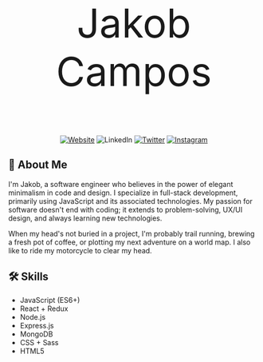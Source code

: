 <style>
#header p {
    font-size: 24px;
}
</style>

<div id="header" align="center">
      <p style="font-size: 80px;">Jakob Campos</p>
</div>

<div id="badges" align="center">
      <p align="center">
            <a href="https://www.jakobcampos.com/">
               <img alt="Website" src="https://img.shields.io/badge/Website-000000.svg?style=for-the-badge&logo=google-chrome&logoColor=white"/></a>
               <img alt="LinkedIn" src="https://img.shields.io/badge/LinkedIn-000000.svg?style=for-the-badge&logo=linkedin&logoColor=white"/></a>
            <a href="https://twitter.com/jakobsdesk">
               <img alt="Twitter" src="https://img.shields.io/badge/Twitter-000000.svg?style=for-the-badge&logo=Twitter&logoColor=white"/></a> 
            <a href="https://www.instagram.com/jakobsdesk/">
               <img alt="Instagram" src="https://img.shields.io/badge/Instagram-000000.svg?style=for-the-badge&logo=Instagram&logoColor=white"/></a> 
      </p>
</div>

## 🌋 About Me
I'm Jakob, a software engineer who believes in the power of elegant minimalism in code and design. I specialize in full-stack development, primarily using JavaScript and its associated technologies. My passion for software doesn't end with coding; it extends to problem-solving, UX/UI design, and always learning new technologies.

When my head's not buried in a project, I'm probably trail running, brewing a fresh pot of coffee, or plotting my next adventure on a world map. I also like to ride my motorcycle to clear my head. 

## 🛠 Skills
- JavaScript (ES6+)
- React + Redux
- Node.js
- Express.js
- MongoDB
- CSS + Sass
- HTML5
